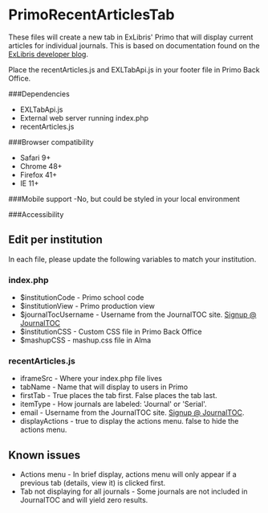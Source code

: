 # PrimoRecentArticlesTab
These files will create a new tab in ExLibris' Primo that will display current articles for individual journals.
This is based on documentation found on the [ExLibris developer blog](https://developers.exlibrisgroup.com/blog/Table_Contents_journals).

Place the recentArticles.js and EXLTabApi.js in your footer file in Primo Back Office.

###Dependencies
- EXLTabApi.js
- External web server running index.php
- recentArticles.js
 
###Browser compatibility
- Safari 9+
- Chrome 48+
- Firefox 41+
- IE 11+

###Mobile support
-No, but could be styled in your local environment

###Accessibility

## Edit per institution
In each file, please update the following variables to match your institution.

### index.php
- $institutionCode - Primo school code
- $institutionView - Primo production view
- $journalTocUsername - Username from the JournalTOC site. [Signup @ JournalTOC](http://www.journaltocs.ac.uk/index.php?action=register)
- $institutionCSS - Custom CSS file in Primo Back Office
- $mashupCSS - mashup.css file in Alma

### recentArticles.js
- iframeSrc - Where your index.php file lives
- tabName - Name that will display to users in Primo
- firstTab - True places the tab first. False places the tab last.
- itemType - How journals are labeled: 'Journal' or 'Serial'.
- email - Username from the JournalTOC site. [Signup @ JournalTOC](http://www.journaltocs.ac.uk/index.php?action=register).
- displayActions - true to display the actions menu. false to hide the actions menu. 

## Known issues
- Actions menu - In brief display, actions menu will only appear if a previous tab (details, view it) is clicked first.
- Tab not displaying for all journals - Some journals are not included in JournalTOC and will yield zero results. 

